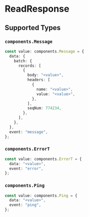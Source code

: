 # ReadResponse


## Supported Types

### `components.Message`

```typescript
const value: components.Message = {
  data: {
    batch: {
      records: [
        {
          body: "<value>",
          headers: [
            {
              name: "<value>",
              value: "<value>",
            },
          ],
          seqNum: 774234,
        },
      ],
    },
  },
  event: "message",
};
```

### `components.ErrorT`

```typescript
const value: components.ErrorT = {
  data: "<value>",
  event: "error",
};
```

### `components.Ping`

```typescript
const value: components.Ping = {
  data: "<value>",
  event: "ping",
};
```

